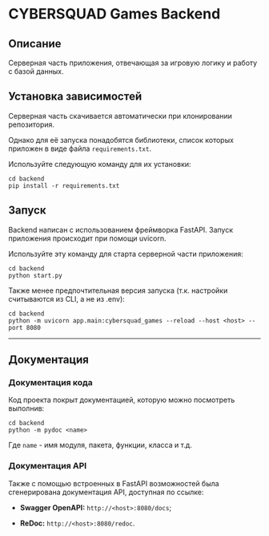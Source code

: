 # CYBERSQUAD Games Backend

## Описание

Серверная часть приложения, отвечающая за игровую логику и работу с базой данных.

## Установка зависимостей

Серверная часть скачивается автоматически при клонировании репозитория.

Однако для её запуска понадобятся библиотеки, список которых приложен в виде файла `requirements.txt`.

Используйте следующую команду для их установки:

```pycon
cd backend
pip install -r requirements.txt
```

## Запуск

Backend написан с использованием фреймворка FastAPI. Запуск приложения происходит при помощи uvicorn.

Используйте эту команду для старта серверной части приложения:

```pycon
cd backend
python start.py
```

Также менее предпочтительная версия запуска (т.к. настройки считываются из CLI, а не из .env):

```pycon
cd backend
python -m uvicorn app.main:cybersquad_games --reload --host <host> --port 8080
```

***

## Документация

### Документация кода

Код проекта покрыт документацией, которую можно посмотреть выполнив:

```pycon
cd backend
python -m pydoc <name>
```

Где `name` - имя модуля, пакета, функции, класса и т.д.

### Документация API

Также с помощью встроенных в FastAPI возможностей была сгенерирована документация API, доступная по ссылке:

* **Swagger OpenAPI:** `http://<host>:8080/docs`;

* **ReDoc:** `http://<host>:8080/redoc`.
